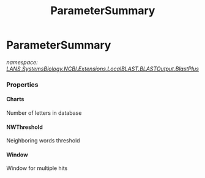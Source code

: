 ﻿---
title: ParameterSummary
---

# ParameterSummary
_namespace: [LANS.SystemsBiology.NCBI.Extensions.LocalBLAST.BLASTOutput.BlastPlus](N-LANS.SystemsBiology.NCBI.Extensions.LocalBLAST.BLASTOutput.BlastPlus.html)_





### Properties

#### Charts
Number of letters in database
#### NWThreshold
Neighboring words threshold
#### Window
Window for multiple hits

